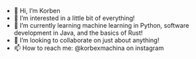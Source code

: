 - 👋 Hi, I’m Korben
- 👀 I’m interested in a little bit of everything!
- 🌱 I’m currently learning machine learning in Python, software development in Java, and the basics of Rust!
- 💞️ I’m looking to collaborate on just about anything!
- 📫 How to reach me: @korbexmachina on instagram
